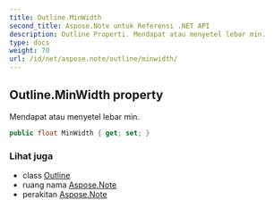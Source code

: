 ```yaml
---
title: Outline.MinWidth
second_title: Aspose.Note untuk Referensi .NET API
description: Outline Properti. Mendapat atau menyetel lebar min.
type: docs
weight: 70
url: /id/net/aspose.note/outline/minwidth/
---
```

## Outline.MinWidth property

Mendapat atau menyetel lebar min.

```csharp
public float MinWidth { get; set; }
```

### Lihat juga

* class [Outline](../)
* ruang nama [Aspose.Note](../../outline/)
* perakitan [Aspose.Note](../../../)


